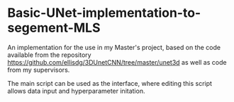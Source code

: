 # Basic-UNet-implementation-to-segement-MLS

An implementation for the use in my Master's project, based on the code available from the repository https://github.com/ellisdg/3DUnetCNN/tree/master/unet3d as well as code from my supervisors.

The main script can be used as the interface, where editing this script allows data input and hyperparameter initation. 
